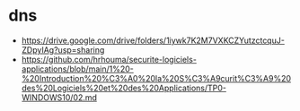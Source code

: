 # dns

- https://drive.google.com/drive/folders/1iywk7K2M7VXKCZYutzctcquJ-ZDpyIAg?usp=sharing
- https://github.com/hrhouma/securite-logiciels-applications/blob/main/1%20-%20Introduction%20%C3%A0%20la%20S%C3%A9curit%C3%A9%20des%20Logiciels%20et%20des%20Applications/TP0-WINDOWS10/02.md
